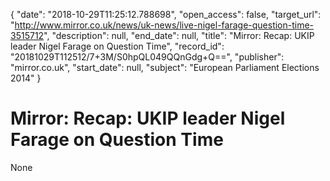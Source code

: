 {
  "date": "2018-10-29T11:25:12.788698", 
  "open_access": false, 
  "target_url": "http://www.mirror.co.uk/news/uk-news/live-nigel-farage-question-time-3515712", 
  "description": null, 
  "end_date": null, 
  "title": "Mirror: Recap: UKIP leader Nigel Farage on Question Time", 
  "record_id": "20181029T112512/7+3M/S0hpQL049QQnGdg+Q==", 
  "publisher": "mirror.co.uk", 
  "start_date": null, 
  "subject": "European Parliament Elections 2014"
}

# Mirror: Recap: UKIP leader Nigel Farage on Question Time

None